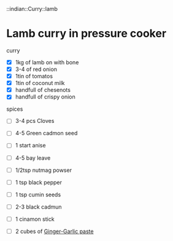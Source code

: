 ::indian::Curry::lamb

# Lamb curry in pressure cooker

curry

- [x] 1kg of lamb on with bone
- [x] 3-4 of red onion
- [x] 1tin of tomatos
- [x] 1tin of coconut milk
- [x] handfull of chesenots
- [x] handfull of crispy onion

spices

- [ ] 3-4 pcs Cloves
- [ ] 4-5 Green cadmon seed
- [ ] 1 start anise
- [ ] 4-5 bay leave
- [ ] 1/2tsp nutmag powser
- [ ] 1 tsp black pepper
- [ ] 1 tsp cumin seeds
- [ ] 2-3 black cadmun
- [ ] 1 cinamon stick
- [ ] 2 cubes of [Ginger-Garlic paste](Ginger-Garlick-paste.md)






